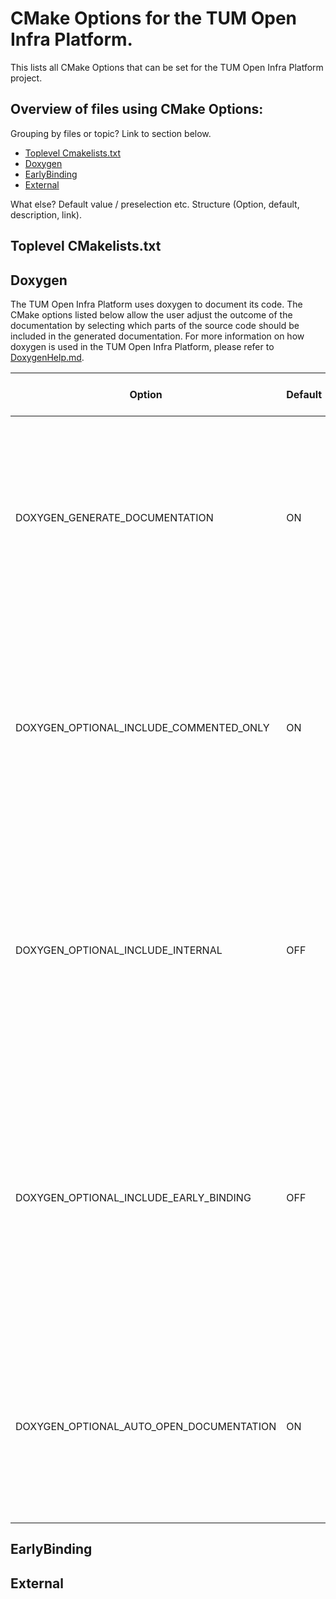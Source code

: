# CMake Options for the TUM Open Infra Platform.
This lists all CMake Options that can be set for the TUM Open Infra Platform project.

## Overview of files using CMake Options:

Grouping by files or topic? Link to section below.

- [Toplevel Cmakelists.txt](#toplevel-cmakelists.txt)
- [Doxygen](#doxygen)
- [EarlyBinding](#earlybinding)
- [External](#external)

What else?
Default value / preselection etc. Structure (Option, default, description, link).

## Toplevel CMakelists.txt

## Doxygen
The TUM Open Infra Platform uses doxygen to document its code. The CMake options listed below allow the user adjust the outcome of the documentation by selecting which parts of the source code should be included in the generated documentation. For more information on how doxygen is used in the TUM Open Infra Platform, please refer to [DoxygenHelp.md](https://github.com/tumcms/Open-Infra-Platform/blob/development/Documentation/markdown/DoxygenHelp.md).

| Option                                   | Default | Description                                                                                                                                                                                                                                                                         | Link to file                                          										 				|
|------------------------------------------|---------|-------------------------------------------------------------------------------------------------------------------------------------------------------------------------------------------------------------------------------------------------------------------------------------|------------------------------------------------------------------------------------------------------------|
| DOXYGEN_GENERATE_DOCUMENTATION           | ON      | This option needs to be selected to build documentation.<br>If selected in the CMake GUI, CMake will automatically find <br>the doxygen and dot executables and display the options <br>below.                                                                                      | [Go to file](https://github.com/tumcms/Open-Infra-Platform/blob/development/CMakeLists.txt) 				|
| DOXYGEN_OPTIONAL_INCLUDE_COMMENTED_ONLY  | ON      | If selected, only documentation for explicitly commented entities <br>will be generated. Otherwise, doxygen will assume that all entities <br>are documented, even if there is no documentation available.                                                                          | [Go to file](https://github.com/tumcms/Open-Infra-Platform/blob/development/cmake/ConfigureDoxygen.cmake)	|
| DOXYGEN_OPTIONAL_INCLUDE_INTERNAL        | OFF     | If selected, this will include all comments preceded by "\internal". <br>These are comments intended for developers only. <br>So if the generated documentation is intended for external users, <br>this option should not be selected.                                             | [Go to file](https://github.com/tumcms/Open-Infra-Platform/blob/development/cmake/ConfigureDoxygen.cmake)	|
| DOXYGEN_OPTIONAL_INCLUDE_EARLY_BINDING   | OFF     | If selected (... and already built), this will include the selected <br>IFC schemas in the documentation. Otherwise, the schemas will not be <br>included in the documentation, but this does not influence the <br>selection of IFC schemas (see EARLYBINDING_ tags in CMake GUI). | [Go to file](https://github.com/tumcms/Open-Infra-Platform/blob/development/cmake/ConfigureDoxygen.cmake)	|
| DOXYGEN_OPTIONAL_AUTO_OPEN_DOCUMENTATION | ON      | If selected, the landing page of the documentation will open automatically. <br>If not selected, you will have to find and open the generated documentation <br>manually (see section below on building the documentation).                                                         | [Go to file](https://github.com/tumcms/Open-Infra-Platform/blob/development/cmake/ConfigureDoxygen.cmake)	|

## EarlyBinding

## External





